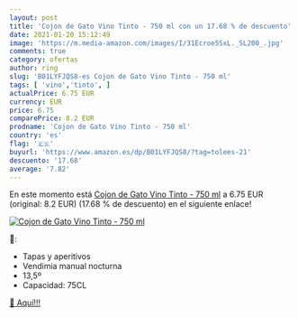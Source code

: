 ```yaml
---
layout: post
title: 'Cojon de Gato Vino Tinto - 750 ml con un 17.68 % de descuento'
date: 2021-01-20 15:12:49
image: 'https://m.media-amazon.com/images/I/31Ecroe5SxL._SL200_.jpg'
comments: true
category: ofertas
author: ring
slug: 'B01LYFJQS8-es Cojon de Gato Vino Tinto - 750 ml'
tags: [ 'vino','tinto', ]
actualPrice: 6.75 EUR
currency: EUR
price: 6.75
comparePrice: 8.2 EUR
prodname: 'Cojon de Gato Vino Tinto - 750 ml'
country: 'es'
flag: '🇪🇸'
buyurl: 'https://www.amazon.es/dp/B01LYFJQS8/?tag=tolees-21'
descuento: '17.68'
average: '7.82'
---
```


En este momento está [Cojon de Gato Vino Tinto - 750 ml](https://www.amazon.es/dp/B01LYFJQS8/?tag=tolees-21) a 6.75 EUR (original: 8.2 EUR) (17.68 %  de descuento) en el siguiente enlace!

[![Cojon de Gato Vino Tinto - 750 ml](https://m.media-amazon.com/images/I/31Ecroe5SxL._SL200_.jpg)](https://www.amazon.es/dp/B01LYFJQS8/?tag=tolees-21)

🔎:

- Tapas y aperitivos
- Vendimia manual nocturna
- 13,5º
- Capacidad: 75CL

[🛒 Aquí!!!](https://www.amazon.es/dp/B01LYFJQS8/?tag=tolees-21)
